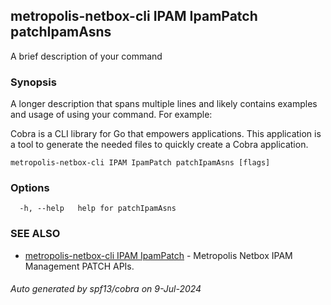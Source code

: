 ## metropolis-netbox-cli IPAM IpamPatch patchIpamAsns

A brief description of your command

### Synopsis

A longer description that spans multiple lines and likely contains examples
and usage of using your command. For example:

Cobra is a CLI library for Go that empowers applications.
This application is a tool to generate the needed files
to quickly create a Cobra application.

```
metropolis-netbox-cli IPAM IpamPatch patchIpamAsns [flags]
```

### Options

```
  -h, --help   help for patchIpamAsns
```

### SEE ALSO

* [metropolis-netbox-cli IPAM IpamPatch]()	 - Metropolis Netbox IPAM Management PATCH APIs.

###### Auto generated by spf13/cobra on 9-Jul-2024
